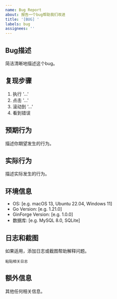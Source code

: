 ```yaml
---
name: Bug Report
about: 报告一个bug帮助我们改进
title: '[BUG] '
labels: bug
assignees: ''
---
```


## Bug描述
简洁清晰地描述这个bug。

## 复现步骤
1. 执行 '...'
2. 点击 '...'
3. 滚动到 '...'
4. 看到错误

## 预期行为
描述你期望发生的行为。

## 实际行为
描述实际发生的行为。

## 环境信息
- OS: [e.g. macOS 13, Ubuntu 22.04, Windows 11]
- Go Version: [e.g. 1.21.0]
- GinForge Version: [e.g. 1.0.0]
- 数据库: [e.g. MySQL 8.0, SQLite]

## 日志和截图
如果适用，添加日志或截图帮助解释问题。

```
粘贴相关日志
```

## 额外信息
其他任何相关信息。
